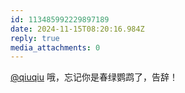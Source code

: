 ```yaml
---
id: 113485992229897189
date: 2024-11-15T08:20:16.984Z
reply: true
media_attachments: 0
---
```


[@qiuqiu](https://m-i.im/@qiuqiu) 哦，忘记你是春绿鹦鹉了，告辞！

